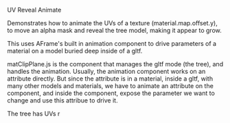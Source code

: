 UV Reveal Animate

Demonstrates how to animate the UVs of a texture (material.map.offset.y), to move an alpha mask
and reveal the tree model, making it appear to grow.

This uses AFrame's built in animation component to drive parameters of a material on a model
buried deep inside of a gltf.

matClipPlane.js is the component that manages the gltf mode (the tree), and handles the animation.
Usually, the animation component works on an attribute directly. But since the attribute is in a material,
inside a gltf, with many other models and materials, we have to animate an attribute on the component, and 
inside the component, expose the parameter we want to change and use this attribue to drive it.

The tree has UVs r